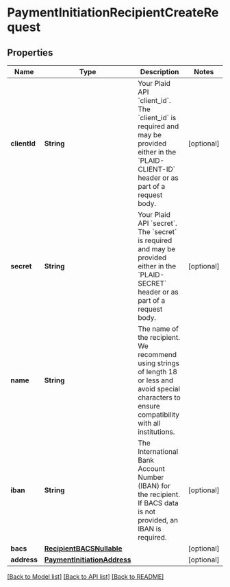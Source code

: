 # PaymentInitiationRecipientCreateRequest

## Properties
Name | Type | Description | Notes
------------ | ------------- | ------------- | -------------
**clientId** | **String** | Your Plaid API &#x60;client_id&#x60;. The &#x60;client_id&#x60; is required and may be provided either in the &#x60;PLAID-CLIENT-ID&#x60; header or as part of a request body. | [optional] 
**secret** | **String** | Your Plaid API &#x60;secret&#x60;. The &#x60;secret&#x60; is required and may be provided either in the &#x60;PLAID-SECRET&#x60; header or as part of a request body. | [optional] 
**name** | **String** | The name of the recipient. We recommend using strings of length 18 or less and avoid special characters to ensure compatibility with all institutions. | 
**iban** | **String** | The International Bank Account Number (IBAN) for the recipient. If BACS data is not provided, an IBAN is required. | [optional] 
**bacs** | [**RecipientBACSNullable**](RecipientBACSNullable.md) |  | [optional] 
**address** | [**PaymentInitiationAddress**](PaymentInitiationAddress.md) |  | [optional] 

[[Back to Model list]](../README.md#documentation-for-models) [[Back to API list]](../README.md#documentation-for-api-endpoints) [[Back to README]](../README.md)


